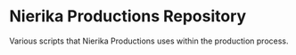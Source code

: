 # Nierika Productions Repository

Various scripts that Nierika Productions uses within the production process.

